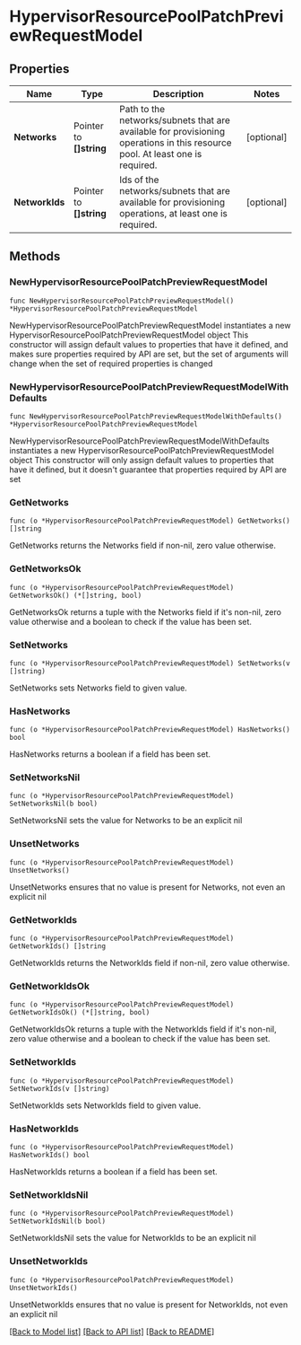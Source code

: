 # HypervisorResourcePoolPatchPreviewRequestModel

## Properties

Name | Type | Description | Notes
------------ | ------------- | ------------- | -------------
**Networks** | Pointer to **[]string** | Path to the networks/subnets that are available for provisioning operations in this resource pool. At least one is required. | [optional] 
**NetworkIds** | Pointer to **[]string** | Ids of the networks/subnets that are available for provisioning operations, at least one is required. | [optional] 

## Methods

### NewHypervisorResourcePoolPatchPreviewRequestModel

`func NewHypervisorResourcePoolPatchPreviewRequestModel() *HypervisorResourcePoolPatchPreviewRequestModel`

NewHypervisorResourcePoolPatchPreviewRequestModel instantiates a new HypervisorResourcePoolPatchPreviewRequestModel object
This constructor will assign default values to properties that have it defined,
and makes sure properties required by API are set, but the set of arguments
will change when the set of required properties is changed

### NewHypervisorResourcePoolPatchPreviewRequestModelWithDefaults

`func NewHypervisorResourcePoolPatchPreviewRequestModelWithDefaults() *HypervisorResourcePoolPatchPreviewRequestModel`

NewHypervisorResourcePoolPatchPreviewRequestModelWithDefaults instantiates a new HypervisorResourcePoolPatchPreviewRequestModel object
This constructor will only assign default values to properties that have it defined,
but it doesn't guarantee that properties required by API are set

### GetNetworks

`func (o *HypervisorResourcePoolPatchPreviewRequestModel) GetNetworks() []string`

GetNetworks returns the Networks field if non-nil, zero value otherwise.

### GetNetworksOk

`func (o *HypervisorResourcePoolPatchPreviewRequestModel) GetNetworksOk() (*[]string, bool)`

GetNetworksOk returns a tuple with the Networks field if it's non-nil, zero value otherwise
and a boolean to check if the value has been set.

### SetNetworks

`func (o *HypervisorResourcePoolPatchPreviewRequestModel) SetNetworks(v []string)`

SetNetworks sets Networks field to given value.

### HasNetworks

`func (o *HypervisorResourcePoolPatchPreviewRequestModel) HasNetworks() bool`

HasNetworks returns a boolean if a field has been set.

### SetNetworksNil

`func (o *HypervisorResourcePoolPatchPreviewRequestModel) SetNetworksNil(b bool)`

 SetNetworksNil sets the value for Networks to be an explicit nil

### UnsetNetworks
`func (o *HypervisorResourcePoolPatchPreviewRequestModel) UnsetNetworks()`

UnsetNetworks ensures that no value is present for Networks, not even an explicit nil
### GetNetworkIds

`func (o *HypervisorResourcePoolPatchPreviewRequestModel) GetNetworkIds() []string`

GetNetworkIds returns the NetworkIds field if non-nil, zero value otherwise.

### GetNetworkIdsOk

`func (o *HypervisorResourcePoolPatchPreviewRequestModel) GetNetworkIdsOk() (*[]string, bool)`

GetNetworkIdsOk returns a tuple with the NetworkIds field if it's non-nil, zero value otherwise
and a boolean to check if the value has been set.

### SetNetworkIds

`func (o *HypervisorResourcePoolPatchPreviewRequestModel) SetNetworkIds(v []string)`

SetNetworkIds sets NetworkIds field to given value.

### HasNetworkIds

`func (o *HypervisorResourcePoolPatchPreviewRequestModel) HasNetworkIds() bool`

HasNetworkIds returns a boolean if a field has been set.

### SetNetworkIdsNil

`func (o *HypervisorResourcePoolPatchPreviewRequestModel) SetNetworkIdsNil(b bool)`

 SetNetworkIdsNil sets the value for NetworkIds to be an explicit nil

### UnsetNetworkIds
`func (o *HypervisorResourcePoolPatchPreviewRequestModel) UnsetNetworkIds()`

UnsetNetworkIds ensures that no value is present for NetworkIds, not even an explicit nil

[[Back to Model list]](../README.md#documentation-for-models) [[Back to API list]](../README.md#documentation-for-api-endpoints) [[Back to README]](../README.md)


